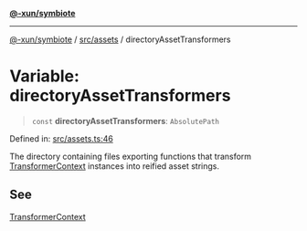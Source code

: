 [**@-xun/symbiote**](../../../README.md)

***

[@-xun/symbiote](../../../README.md) / [src/assets](../README.md) / directoryAssetTransformers

# Variable: directoryAssetTransformers

> `const` **directoryAssetTransformers**: `AbsolutePath`

Defined in: [src/assets.ts:46](https://github.com/Xunnamius/symbiote/blob/167e0f9b786b0a4f8ab8478cb4284deee6916ad7/src/assets.ts#L46)

The directory containing files exporting functions that transform
[TransformerContext](../type-aliases/TransformerContext.md) instances into reified asset strings.

## See

[TransformerContext](../type-aliases/TransformerContext.md)
